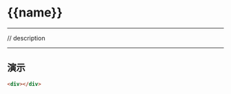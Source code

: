 # {{name}}

---

// description

---

## 演示

<link type="text/css" rel="stylesheet" media="screen" href="../src/{{name}}.css">

````html
<div></div>
````
